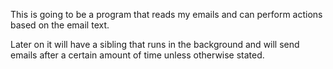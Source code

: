 This is going to be a program that reads my emails and can perform actions based on the email text.

Later on it will have a sibling that runs in the background and will send emails after a certain amount of time unless otherwise stated.
